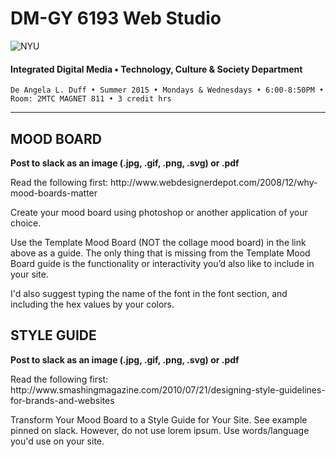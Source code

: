 # DM-GY 6193 Web Studio

![NYU](http://ws2.polishedsolid.com/de/nyu_soe_logo.png)
#### Integrated Digital Media • Technology, Culture & Society Department

    De Angela L. Duff • Summer 2015 • Mondays & Wednesdays • 6:00-8:50PM • Room: 2MTC MAGNET 811 • 3 credit hrs

---

## MOOD BOARD
<b>Post to slack as an image (.jpg, .gif, .png, .svg) or .pdf</b>

<p>Read the following first: http://www.webdesignerdepot.com/2008/12/why-mood-boards-matter</p>

<p>Create your mood board using photoshop or another application of your choice.</p>
<p>Use the Template Mood Board (NOT the collage mood board) in the link above as a guide. The only thing that is missing from the Template Mood Board guide is the functionality or interactivity you’d also like to include in your site.</p>
<p>I'd also suggest typing the name of the font in the font section, and including the hex values by your colors.</p>

## STYLE GUIDE
<b>Post to slack as an image (.jpg, .gif, .png, .svg) or .pdf</b>

<p>Read the following first: http://www.smashingmagazine.com/2010/07/21/designing-style-guidelines-for-brands-and-websites</p>

<p>Transform Your Mood Board to a Style Guide for Your Site. See example pinned on slack. However, do not use lorem ipsum. Use words/language you'd use on your site.</p>















